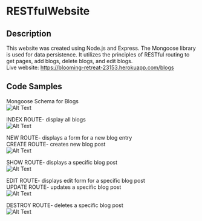 # RESTfulWebsite
## Description 
This website was created using Node.js and Express. The Mongoose library is used for data persistence. It utilizes the principles of 
RESTful routing to get pages, add blogs, delete blogs, and edit blogs.  
Live website: https://blooming-retreat-23153.herokuapp.com/blogs

## Code Samples
Mongoose Schema for Blogs  
![Alt Text](https://github.com/docmu/RESTfulWebsite/blob/master/Screenshot%20(69).png)

INDEX ROUTE- display all blogs  
![Alt Text](https://github.com/docmu/RESTfulWebsite/blob/master/Screenshot%20(70).png)

NEW ROUTE- displays a form for a new blog entry  
CREATE ROUTE- creates new blog post  
![Alt Text](https://github.com/docmu/RESTfulWebsite/blob/master/Screenshot%20(75).png)

SHOW ROUTE- displays a specific blog post  
![Alt Text](https://github.com/docmu/RESTfulWebsite/blob/master/Screenshot%20(72).png)

EDIT ROUTE- displays edit form for a specific blog post  
UPDATE ROUTE- updates a specific blog post  
![Alt Text](https://github.com/docmu/RESTfulWebsite/blob/master/Screenshot%20(73).png)

DESTROY ROUTE- deletes a specific blog post  
![Alt Text](https://github.com/docmu/RESTfulWebsite/blob/master/Screenshot%20(74).png)
